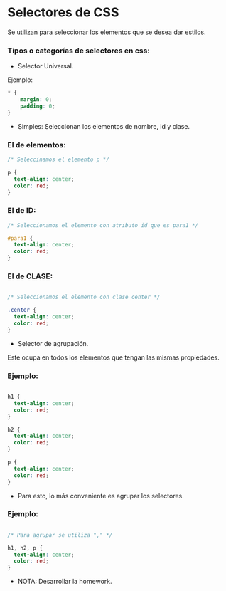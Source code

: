 # Selectores de CSS

Se utilizan para seleccionar los elementos que se desea dar estilos.


<h3>Tipos o categorías de selectores en css:</h3>

* Selector Universal.

Ejemplo:

```css
* {
    margin: 0;
    padding: 0;
}
```

* Simples: Seleccionan los elementos de nombre, id y clase.

<h3>El de elementos:</h3>

```css
/* Seleccinamos el elemento p */

p {
  text-align: center;
  color: red;
}

```
<h3>El de ID:</h3>

```css
/* Seleccionamos el elemento con atributo id que es para1 */

#para1 {
  text-align: center;
  color: red;
}

```
<h3>El de CLASE:</h3>

```css

/* Seleccionamos el elemento con clase center */

.center {
  text-align: center;
  color: red;
}

```

* Selector de agrupación.

Este ocupa en todos los elementos que tengan las mismas propiedades.

<h3> Ejemplo:</h3>

```css

h1 {
  text-align: center;
  color: red;
}

h2 {
  text-align: center;
  color: red;
}

p {
  text-align: center;
  color: red;
}

```

* Para esto, lo más conveniente es agrupar los selectores.

<h3> Ejemplo:</h3>

```css

/* Para agrupar se utiliza "," */

h1, h2, p {
  text-align: center;
  color: red;
}

```

- NOTA: Desarrollar la homework.